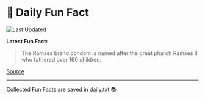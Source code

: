 # 🌟 Daily Fun Fact

![Last Updated](https://img.shields.io/badge/Last_Updated-2025_06_14-blue?style=flat-square)

**Latest Fun Fact:**

> The Ramses brand condom is named after the great pharoh Ramses II who fathered over 160 children.

[Source](http://www.djtech.net/humor/useless_facts.htm)

---

Collected Fun Facts are saved in [daily.txt](daily.txt) 📚
